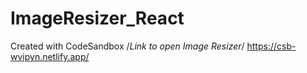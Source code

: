 # ImageResizer_React
Created with CodeSandbox
/*Link to open Image Resizer*/
https://csb-wvipyn.netlify.app/

